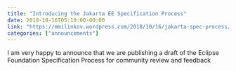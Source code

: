 ```yaml
---
title: "Introducing the Jakarta EE Specification Process"
date: 2018-10-16T05:10:00-00:00
link: "https://mmilinkov.wordpress.com/2018/10/16/jakarta-spec-process/"
categories: ["announcements"]
---
```


I am very happy to announce that we are publishing a draft of the Eclipse Foundation Specification Process for community review and feedback